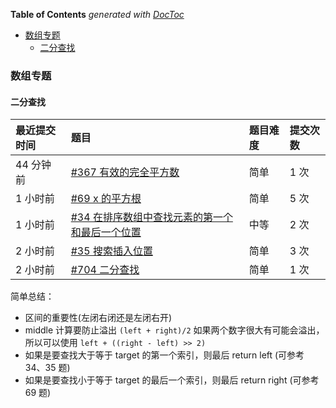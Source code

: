 <!-- START doctoc generated TOC please keep comment here to allow auto update -->
<!-- DON'T EDIT THIS SECTION, INSTEAD RE-RUN doctoc TO UPDATE -->
**Table of Contents**  *generated with [DocToc](https://github.com/thlorenz/doctoc)*

- [数组专题](#%E6%95%B0%E7%BB%84%E4%B8%93%E9%A2%98)
  - [二分查找](#%E4%BA%8C%E5%88%86%E6%9F%A5%E6%89%BE)

<!-- END doctoc generated TOC please keep comment here to allow auto update -->

### 数组专题

#### 二分查找

| 最近提交时间 | 题目                                                         | 题目难度 | 提交次数 |
| :----------- | :----------------------------------------------------------- | :------- | :------- |
| 44 分钟前    | [#367 有效的完全平方数](https://leetcode-cn.com/problems/valid-perfect-square/) | 简单     | 1 次     |
| 1 小时前     | [#69 x 的平方根](https://leetcode-cn.com/problems/sqrtx/)    | 简单     | 5 次     |
| 1 小时前     | [#34 在排序数组中查找元素的第一个和最后一个位置](https://leetcode-cn.com/problems/find-first-and-last-position-of-element-in-sorted-array/) | 中等     | 2 次     |
| 2 小时前     | [#35 搜索插入位置](https://leetcode-cn.com/problems/search-insert-position/) | 简单     | 3 次     |
| 2 小时前     | [#704 二分查找](https://leetcode-cn.com/problems/binary-search/) | 简单     | 1 次     |

简单总结：

- 区间的重要性(左闭右闭还是左闭右开)
- middle 计算要防止溢出 `(left + right)/2` 如果两个数字很大有可能会溢出，所以可以使用 `left + ((right - left) >> 2)`
- 如果是要查找大于等于 target 的第一个索引，则最后 return left (可参考 34、35 题)
- 如果是要查找小于等于 target 的最后一个索引，则最后 return right (可参考 69 题)

